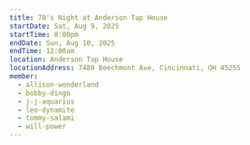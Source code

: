 ```yaml
---
title: 70's Night at Anderson Tap House
startDate: Sat, Aug 9, 2025
startTime: 8:00pm
endDate: Sun, Aug 10, 2025
endTime: 12:00am
location: Anderson Tap House
locationAddress: 7480 Beechmont Ave, Cincinnati, OH 45255
member:
  - allison-wonderland
  - bobby-dingo
  - j-j-aquarius
  - leo-dynamite
  - tommy-salami
  - will-power
---
```

